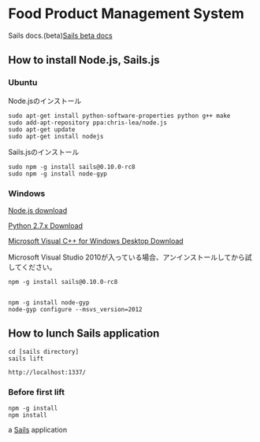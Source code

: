 # Food Product Management System

Sails docs.(beta)[Sails beta docs](http://beta.sailsjs.org/#/documentation)


## How to install Node.js, Sails.js

### Ubuntu

Node.jsのインストール

    sudo apt-get install python-software-properties python g++ make
    sudo add-apt-repository ppa:chris-lea/node.js
    sudo apt-get update
    sudo apt-get install nodejs

Sails.jsのインストール

    sudo npm -g install sails@0.10.0-rc8
    sudo npm -g install node-gyp
    
### Windows

[Node.js download](http://nodejs.org/download/)

[Python 2.7.x Download](https://www.python.org/download/)

[Microsoft Visual C++ for Windows Desktop Download](http://go.microsoft.com/?linkid=9816758)

Microsoft Visual Studio 2010が入っている場合、アンインストールしてから試してください。

    npm -g install sails@0.10.0-rc8
    

    npm -g install node-gyp
    node-gyp configure --msvs_version=2012

## How to lunch Sails application

    cd [sails directory]
    sails lift
    
    http://localhost:1337/
    
### Before first lift

    npm -g install
    npm install
    

a [Sails](http://sailsjs.org) application
